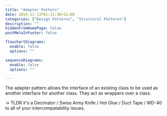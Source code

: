 ```yaml
---
title: "Adapter Pattern"
date: 2019-11-13T01:11:30+11:00
categories: ["Design Patterns", "Structural Patterns"]
description: ""
hiddenFromHomePage: false
postMetaInFooter: false

flowchartDiagrams:
  enable: false
  options: ""

sequenceDiagrams: 
  enable: false
  options: ""

---
```


The adapter pattern allows the interface of an existing class to be used as another interface for another class. They act as wrappers over a class.

-> TLDR it's a Decimator / Swiss Army Knife / Hot Glue / Duct Tape / WD-40 to all of your intercompatability issues.
